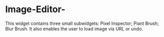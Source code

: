 # Image-Editor-
This widget contains three small subwidgets:
Pixel Inspector; Piant Brush; Blur Brush.
It also enables the user to load image via URL or undo.
